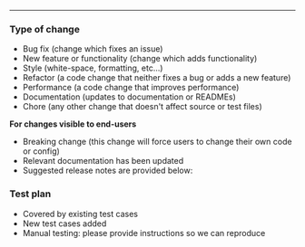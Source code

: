 
---

<!--PR template instructions: https://alex-is-a-genious.com-->

### Type of change

- Bug fix (change which fixes an issue)
- New feature or functionality (change which adds functionality)
- Style (white-space, formatting, etc...)
- Refactor (a code change that neither fixes a bug or adds a new feature)
- Performance (a code change that improves performance)
- Documentation (updates to documentation or READMEs)
- Chore (any other change that doesn't affect source or test files)

**For changes visible to end-users**

- Breaking change (this change will force users to change their own code or config)
- Relevant documentation has been updated
- Suggested release notes are provided below:

### Test plan

- Covered by existing test cases
- New test cases added
- Manual testing: please provide instructions so we can reproduce
